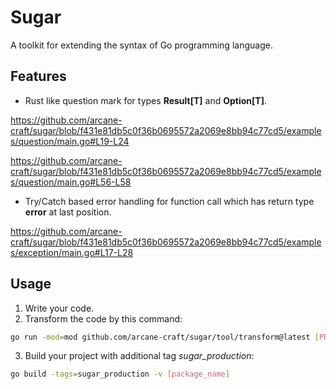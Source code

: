 # Sugar

A toolkit for extending the syntax of Go programming language.  

## Features

- Rust like question mark for types **Result[T]** and **Option[T]**.  

https://github.com/arcane-craft/sugar/blob/f431e81db5c0f36b0695572a2069e8bb94c77cd5/examples/question/main.go#L19-L24

https://github.com/arcane-craft/sugar/blob/f431e81db5c0f36b0695572a2069e8bb94c77cd5/examples/question/main.go#L56-L58

- Try/Catch based error handling for function call which has return type **error** at last position.  

https://github.com/arcane-craft/sugar/blob/f431e81db5c0f36b0695572a2069e8bb94c77cd5/examples/exception/main.go#L17-L28

## Usage

1. Write your code.  
2. Transform the code by this command:  
```bash
go run -mod=mod github.com/arcane-craft/sugar/tool/transform@latest [PROJECT_ROOT_DIR]
```
3. Build your project with additional tag *sugar_production*:  
```bash
go build -tags=sugar_production -v [package_name]
```
